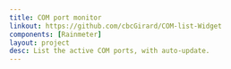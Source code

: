 ```yaml
---
title: COM port monitor
linkout: https://github.com/cbcGirard/COM-list-Widget
components: [Rainmeter]
layout: project
desc: List the active COM ports, with auto-update.
---
```

